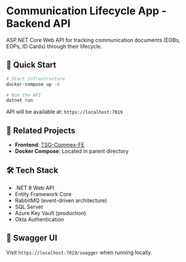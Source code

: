 # Communication Lifecycle App - Backend API

ASP.NET Core Web API for tracking communication documents (EOBs, EOPs, ID Cards) through their lifecycle.

## 🚀 Quick Start

```bash
# Start infrastructure
docker-compose up -d

# Run the API
dotnet run
```

API will be available at: `https://localhost:7019`

## 🔗 Related Projects

- **Frontend**: [TSG-Commex-FE](https://github.com/yourusername/your-frontend-repo)
- **Docker Compose**: Located in parent directory

## 🛠️ Tech Stack

- .NET 8 Web API
- Entity Framework Core
- RabbitMQ (event-driven architecture)
- SQL Server
- Azure Key Vault (production)
- Okta Authentication

## 📱 Swagger UI

Visit `https://localhost:7019/swagger` when running locally.
